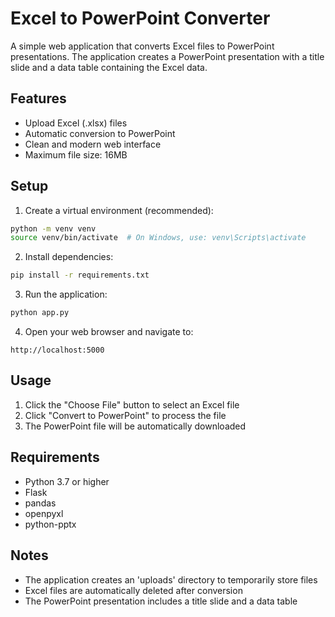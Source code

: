 # Excel to PowerPoint Converter

A simple web application that converts Excel files to PowerPoint presentations. The application creates a PowerPoint presentation with a title slide and a data table containing the Excel data.

## Features

- Upload Excel (.xlsx) files
- Automatic conversion to PowerPoint
- Clean and modern web interface
- Maximum file size: 16MB

## Setup

1. Create a virtual environment (recommended):
```bash
python -m venv venv
source venv/bin/activate  # On Windows, use: venv\Scripts\activate
```

2. Install dependencies:
```bash
pip install -r requirements.txt
```

3. Run the application:
```bash
python app.py
```

4. Open your web browser and navigate to:
```
http://localhost:5000
```

## Usage

1. Click the "Choose File" button to select an Excel file
2. Click "Convert to PowerPoint" to process the file
3. The PowerPoint file will be automatically downloaded

## Requirements

- Python 3.7 or higher
- Flask
- pandas
- openpyxl
- python-pptx

## Notes

- The application creates an 'uploads' directory to temporarily store files
- Excel files are automatically deleted after conversion
- The PowerPoint presentation includes a title slide and a data table 